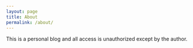 ```yaml
---
layout: page
title: About
permalink: /about/
---
```


This is a personal blog and all access is unauthorized except by the author.
